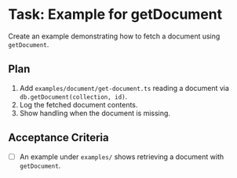# Task: Example for getDocument

Create an example demonstrating how to fetch a document using `getDocument`.

## Plan
1. Add `examples/document/get-document.ts` reading a document via `db.getDocument(collection, id)`.
2. Log the fetched document contents.
3. Show handling when the document is missing.

## Acceptance Criteria
- [ ] An example under `examples/` shows retrieving a document with `getDocument`.
